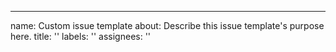 ---
name: Custom issue template
about: Describe this issue template's purpose here.
title: ''
labels: ''
assignees: ''